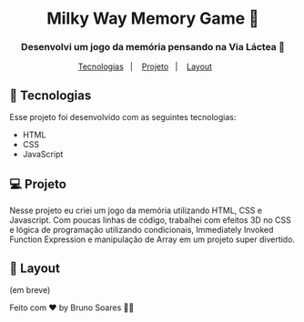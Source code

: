 <h1 align="center">
  Milky Way Memory Game 🧠
</h1>
<h3 align="center">
  Desenvolvi um jogo da  memória pensando na Via Láctea 💫
  </h3>

<p align="center">
  <a href="#-tecnologias">Tecnologias</a>&nbsp;&nbsp;&nbsp;|&nbsp;&nbsp;&nbsp;
  <a href="#-projeto">Projeto</a>&nbsp;&nbsp;&nbsp;|&nbsp;&nbsp;&nbsp;
  <a href="#-layout">Layout</a>&nbsp;&nbsp;&nbsp; &nbsp;&nbsp;&nbsp;
  
</p>







## 🚀 Tecnologias

Esse projeto foi desenvolvido com as seguintes tecnologias:

- HTML
- CSS
- JavaScript


## 💻 Projeto
Nesse projeto eu criei um jogo da memória utilizando HTML, CSS e Javascript. Com poucas linhas de código, trabalhei com efeitos 3D no CSS e lógica de programação utilizando condicionais, Immediately Invoked Function Expression e manipulação de Array em um projeto super divertido.

## 🔖 Layout
(em breve)

Feito com ♥ by Bruno Soares 👋🏽
